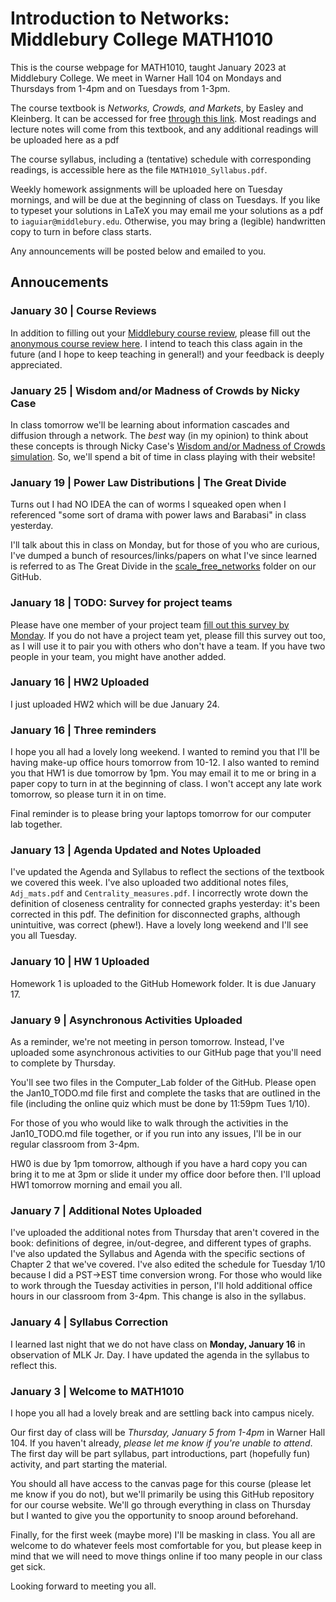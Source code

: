 # Introduction to Networks: Middlebury College MATH1010
This is the course webpage for MATH1010, taught January 2023 at Middlebury College. We meet in Warner Hall 104 on Mondays and Thursdays from 1-4pm and on Tuesdays from 1-3pm.

The course textbook is _Networks, Crowds, and Markets_, by Easley and Kleinberg. It can be accessed for free [through this link](https://www.cs.cornell.edu/home/kleinber/networks-book/). Most readings and lecture notes will come from this textbook, and any additional readings will be uploaded here as a pdf

The course syllabus, including a (tentative) schedule with corresponding readings, is accessible here as the file `MATH1010_Syllabus.pdf`. 

Weekly homework assignments will be uploaded here on Tuesday mornings, and will be due at the beginning of class on Tuesdays. If you like to typeset your solutions in LaTeX you may email me your solutions as a pdf to `iaguiar@middlebury.edu`. Otherwise, you may bring a (legible) handwritten copy to turn in before class starts.

Any announcements will be posted below and emailed to you.

## Annoucements 
### January 30 | Course Reviews
In addition to filling out your [Middlebury course review](https://go.middlebury.edu/crf), please fill out the [anonymous course review here](https://forms.gle/w4BtSVkMBmfeEiuk8). I intend to teach this class again in the future (and I hope to keep teaching in general!) and your feedback is deeply appreciated.

### January 25 | Wisdom and/or Madness of Crowds by Nicky Case
In class tomorrow we'll be learning about information cascades and diffusion through a network. The _best_ way (in my opinion) to think about these concepts is through Nicky Case's [Wisdom and/or Madness of Crowds simulation](https://ncase.me/crowds/). So, we'll spend a bit of time in class playing with their website!

### January 19 | Power Law Distributions | The Great Divide
Turns out I had NO IDEA the can of worms I squeaked open when I referenced "some sort of drama with power laws and Barabasi" in class yesterday.

I'll talk about this in class on Monday, but for those of you who are curious, I've dumped a bunch of resources/links/papers on what I've since learned is referred to as The Great Divide in the [scale_free_networks](https://github.com/izabelaguiar/midd_networks/tree/main/Additional%20Notes/scale_free_networks) folder on our GitHub.

### January 18 | TODO: Survey for project teams
Please have one member of your project team [fill out this survey by Monday](https://docs.google.com/forms/d/e/1FAIpQLSc5sA3A_CGKfzZFeSqg6wH8DMITAtQ4y503lWORjQ1awQR2uw/viewform?usp=sf_link). If you do not have a project team yet, please fill this survey out too, as I will use it to pair you with others who don't have a team. If you have two people in your team, you might have another added. 

### January 16 | HW2 Uploaded
I just uploaded HW2 which will be due January 24.

### January 16 | Three reminders
I hope you all had a lovely long weekend. I wanted to remind you that I'll be having make-up office hours tomorrow from 10-12. I also wanted to remind you that HW1 is due tomorrow by 1pm. You may email it to me or bring in a paper copy to turn in at the beginning of class. I won't accept any late work tomorrow, so please turn it in on time.

Final reminder is to please bring your laptops tomorrow for our computer lab together.

### January 13 | Agenda Updated and Notes Uploaded
I've updated the Agenda and Syllabus to reflect the sections of the textbook we covered this week. I've also uploaded two additional notes files, `Adj_mats.pdf` and `Centrality_measures.pdf`. I incorrectly wrote down the definition of closeness centrality for connected graphs yesterday: it's been corrected in this pdf. The definition for disconnected graphs, although unintuitive, was correct (phew!). Have a lovely long weekend and I'll see you all Tuesday.
### January 10 | HW 1 Uploaded
Homework 1 is uploaded to the GitHub Homework folder. It is due January 17.

### January 9 | Asynchronous Activities Uploaded
As a reminder, we're not meeting in person tomorrow. Instead, I've uploaded some asynchronous activities to our GitHub page that you'll need to complete by Thursday.

You'll see two files in the Computer_Lab​ folder of the GitHub. Please open the Jan10_TODO.md​ file first and complete the tasks that are outlined in the file (including the online quiz which must be done by 11:59pm Tues 1/10).

For those of you who would like to walk through the activities in the Jan10_TODO.md​ file together, or if you run into any issues, I'll be in our regular classroom from 3-4pm.

HW0 is due by 1pm tomorrow, although if you have a hard copy you can bring it to me at 3pm or slide it under my office door before then. I'll upload HW1 tomorrow morning and email you all.

### January 7 | Additional Notes Uploaded
I've uploaded the additional notes from Thursday that aren't covered in the book: definitions of degree, in/out-degree, and different types of graphs. I've also updated the Syllabus and Agenda with the specific sections of Chapter 2 that we've covered.
I've also edited the schedule for Tuesday 1/10 because I did a PST->EST time conversion wrong. For those who would like to work through the Tuesday activities in person, I'll hold additional office hours in our classroom from 3-4pm. This change is also in the syllabus.

### January 4 | Syllabus Correction
I learned last night that we do not have class on **Monday, January 16** in observation of MLK Jr. Day. I have updated the agenda in the syllabus to reflect this.

### January 3 | Welcome to MATH1010
I hope you all had a lovely break and are settling back into campus nicely.

Our first day of class will be *Thursday, January 5 from 1-4pm* in Warner Hall 104. If you haven't already, *please let me know if you're unable to attend*. The first day will be part syllabus, part introductions, part (hopefully fun) activity, and part starting the material.

You should all have access to the canvas page for this course (please let me know if you do not), but we'll primarily be using this GitHub repository for our course website. We'll go through everything in class on Thursday but I wanted to give you the opportunity to snoop around beforehand.

Finally, for the first week (maybe more) I'll be masking in class. You all are welcome to do whatever feels most comfortable for you, but please keep in mind that we will need to move things online if too many people in our class get sick.

Looking forward to meeting you all.

